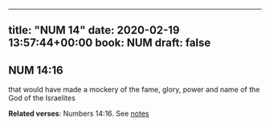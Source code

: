 
---
title: "NUM 14"
date: 2020-02-19 13:57:44+00:00
book: NUM
draft: false
---

## NUM 14:16

that would have made a mockery of the fame, glory, power and name of the God of the Israelites

**Related verses**: Numbers 14:16. See [notes](https://my.bible.com/notes/3367729692182045571)

